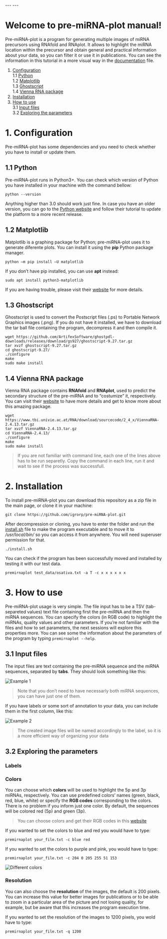 \-\-\- \-\-\-

# Welcome to pre-miRNA-plot manual!

Pre-miRNA-plot is a program for generating multiple images of miRNA precursors using RNAfold and RNAplot. It allows to highlight the miRNA location within the precursor and obtain general and practical information about your data, so you can filter it or use it in publications. You can see the information in this tutorial in a more visual way in the [documentation](https://github.com/igrorp/pre-miRNA-plot/blob/master/documentation.pdf) file.

1.  [Configuration](#1-configuration)  
    1.1 [Python](#11-python)  
    1.2 [Matplotlib](#12-matplotlib)  
    1.3 [Ghostscript](#13-ghostscript)  
    1.4 [Vienna RNA package](#14-vienna-rna-package)
2.  [Installation](#2-installation)
3.  [How to use](#3-how-to-use)  
    3.1 [Input files](#31-input-files)  
    3.2 [Exploring the parameters](#32-exploring-the-parameters)

# 1\. Configuration

Pre-miRNA-plot has some dependencies and you need to check whether you have to install or update them.

## 1.1 Python

Pre-miRNA-plot runs in Python3+. You can check which version of Python you have installed in your machine with the command bellow:

```
python --version

```

Anything higher than 3.0 should work just fine. In case you have an older version, you can go to the [Python website](https://www.python.org/downloads/) and follow their tutorial to update the platform to a more recent release.

## 1.2 Matplotlib

Matplotlib is a graphing package for Python; pre-miRNA-plot uses it to generate diferente plots. You can install it using the **pip** Python package manager.

```
python –m pip install –U matplotlib

```

If you don’t have pip installed, you can use **apt** instead:

```
sudo apt install python3-matplotlib

```

If you are having trouble, please visit their [website](https://matplotlib.org/3.1.1/users/installing.html) for more details.

## 1.3 Ghostscript

Ghostscript is used to convert the Postscript files (.ps) to Portable Network Graphics images (.png). If you do not have it installed, we have to download the tar ball file containing the program, decompress it and then compile it.

```
wget https://github.com/ArtifexSoftware/ghostpdl-downloads/releases/download/gs927/ghostscript-9.27.tar.gz
tar xvzf ghostscript-9.27.tar.gz
cd ghostscript-9.27/
./configure
make
sudo make install

```

## 1.4 Vienna RNA package

Vienna RNA package contains **RNAfold** and **RNAplot**, used to predict the secondary structure of the pre-miRNA and to “costumize” it, respectively. You can visit their [website](https://www.tbi.univie.ac.at/RNA/documentation.html) to have more details and get to know more about this amazing package.

```
wget https://www.tbi.univie.ac.at/RNA/download/sourcecode/2_4_x/ViennaRNA-2.4.13.tar.gz
tar xvzf ViennaRNA-2.4.13.tar.gz
cd ViennaRNA-2.4.13/
./configure
make
sudo make install

```

> If you are not familiar with command line, each one of the lines above has to be run separetly. Copy the command in each line, run it and wait to see if the process was successfull.

# 2\. Installation

To install pre-miRNA-plot you can download this repository as a zip file in the main page, or clone it in your machine:

```
git clone https://github.com/igrorp/pre-miRNA-plot.git

```

After decompression or cloning, you have to enter the folder and run the [install.sh](http://install.sh) file to make the program executable and to move it to _/usr/local/bin/_ so you can access it from anywhere. You will need superuser permission for that.

```
./install.sh

```

You can check if the program has been successfully moved and installed by testing it with our test data.

```
premirnaplot test_data/osativa.txt -a T -c x x x x x x

```

# 3\. How to use

Pre-miRNA-plot usage is very simple. The file input has to be a TSV (tab-separeted values) text file containing first the pre-miRNA and then the miRNA sequences. You can specify the colors (in RGB code) to highlight the miRNAs, quality values and other parameters. If you’re not familiar with the files and how to set parameters, the next sessions will explore this properties more. You can see some the information about the parameters of the program by typing `premirnaplot --help`.

## 3.1 Input files

The input files are text containing the pre-miRNA sequence and the miRNA sequences, separated by **tabs**. They should look something like this:

![Example 1](https://github.com/igrorp/pre-miRNA-plot/blob/master/ex1.png)

> Note that you don’t need to have necessarly both miRNA sequences, you can have just one of them.

If you have labels or some sort of annotation to your data, you can include them in the first column, like this:

![Example 2](https://github.com/igrorp/pre-miRNA-plot/blob/master/ex2.png)

> The created image files will be named accordingly to the label, so it is a more efficient way of organizing your data

## 3.2 Exploring the parameters

### Labels


### Colors
You can choose which **colors** will be used to highlight the 5p and 3p miRNAs, respectively. You can use predefined colors’ names (green, black, red, blue, white) or specify the **RGB codes** corresponding to the colors. There is no problem if you inform just one color. By default, the sequences will
be colored red (5p) and green (3p).
>You can choose colors and get their RGB codes in this [website]([https://www.w3schools.com/colors/colors_picker.asp](https://www.w3schools.com/colors/colors_picker.asp))

If you wanted to set the colors to blue and red you would have to type:

    premirnaplot your_file.txt -c blue red
 If you wanted to set the colors to purple and pink, you would have to type:

    premirnaplot your_file.txt -c 204 0 205 255 51 153

![Different colors](https://github.com/igrorp/pre-miRNA-plot/blob/master/colors.png)

### Resolution

You can also choose the **resolution** of the images, the default is 200 pixels. You can increase this value for better images for publications or to be able to zoom in a particular area of the picture and not losing quality, for example, but be aware that this increases the program execution time.

If you wanted to set the resolution of the images to 1200 pixels, you wold have to type:

    premirnaplot your_file.txt -q 1200 


<!--stackedit_data:
eyJoaXN0b3J5IjpbMTUwODA4MzQ0MSwxNTI3NjI5NTA3LDM2Mj
M2NDQwMywxNzIxOTg0MjU4LDE0ODc3MTQzNzEsMTUwOTU3Njc0
Nl19
-->
